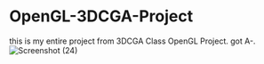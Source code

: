 # OpenGL-3DCGA-Project
this is my entire project from 3DCGA Class OpenGL Project.
got A-.
![Screenshot (24)](https://user-images.githubusercontent.com/76932074/180734534-26822d5e-40ba-42e3-b4c1-9b2b8d3df29b.png)
